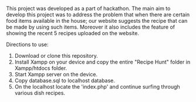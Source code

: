 This project was developed as a part of hackathon. The main aim to develop this project was to address the problem that when there are certain food items available in the house; our website suggests the recipe that can be made by using such items. Moreover it also includes the feature of showing the recent 5 recipes uploaded on the website.

Directions to use:
1. Download or clone this repository.
2. Install Xampp on your device and copy the entire "Recipe Hunt" folder in Xampp/htdocs folder.
3. Start Xampp server on the device.
4. Copy database.sql to localhost database.
5. On the localhost locate the 'index.php' and continue surfing through various dish recipes.
